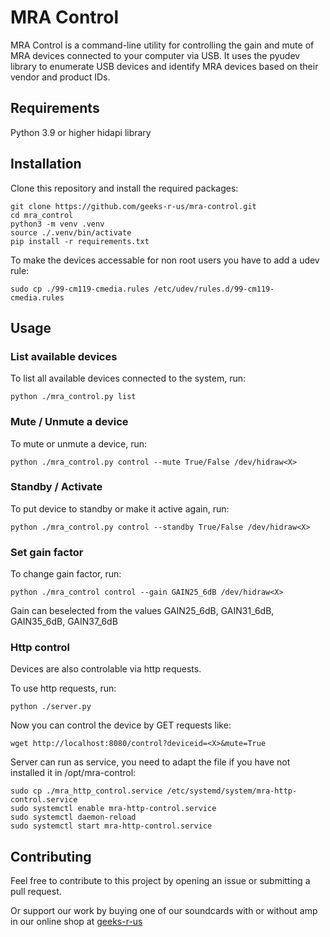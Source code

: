 # MRA Control

MRA Control is a command-line utility for controlling the gain and mute of MRA devices connected to your computer via USB. It uses the pyudev library to enumerate USB devices and identify MRA devices based on their vendor and product IDs.

## Requirements
Python 3.9 or higher
hidapi library

## Installation
Clone this repository and install the required packages:


    git clone https://github.com/geeks-r-us/mra-control.git
    cd mra_control
    python3 -m venv .venv
    source ./.venv/bin/activate
    pip install -r requirements.txt

To make the devices accessable for non root users you have to add a udev rule:

    sudo cp ./99-cm119-cmedia.rules /etc/udev/rules.d/99-cm119-cmedia.rules

## Usage

### List available devices
To list all available devices connected to the system, run:

    python ./mra_control.py list                    
    
### Mute / Unmute a device
To mute or unmute a device, run:

    python ./mra_control.py control --mute True/False /dev/hidraw<X>

### Standby / Activate
To put device to standby or make it active again, run:

    python ./mra_control.py control --standby True/False /dev/hidraw<X>

### Set gain factor
To change gain factor, run:

    python ./mra_control control --gain GAIN25_6dB /dev/hidraw<X>
    
Gain can beselected from the values GAIN25_6dB, GAIN31_6dB, GAIN35_6dB, GAIN37_6dB

### Http control
Devices are also controlable via http requests.

To use http requests, run:

    python ./server.py

Now you can control the device by GET requests like:

    wget http://localhost:8080/control?deviceid=<X>&mute=True

Server can run as service, you need to adapt the file if you have not installed it in /opt/mra-control:

    sudo cp ./mra_http_control.service /etc/systemd/system/mra-http-control.service
    sudo systemctl enable mra-http-control.service
    sudo systemctl daemon-reload
    sudo systemctl start mra-http-control.service

## Contributing
Feel free to contribute to this project by opening an issue or submitting a pull request.

Or support our work by buying one of our soundcards with or without amp in our online shop at [geeks-r-us](https://geeks-r-us.de/shop)
